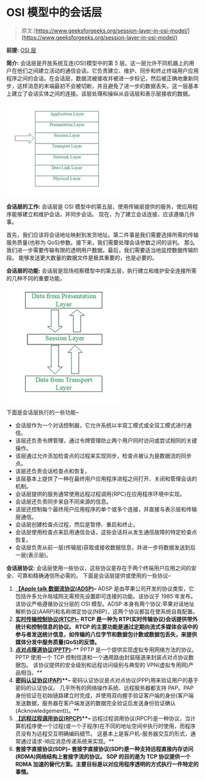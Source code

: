 # OSI 模型中的会话层

> 原文:[https://www.geeksforgeeks.org/session-layer-in-osi-model/](https://www.geeksforgeeks.org/session-layer-in-osi-model/)

**前提:** [OSI 层](https://www.geeksforgeeks.org/layers-of-osi-model/)

**简介:**
会话层是开放系统互连(OSI)模型中的第 5 层。这一层允许不同机器上的用户在他们之间建立活动的通信会话。它负责建立、维护、同步和终止终端用户应用程序之间的会话。在会话层，数据流被接收并被进一步标记，然后被正确地重新同步，这样消息的末端最初不会被切断，并且避免了进一步的数据丢失。这一层基本上建立了会话实体之间的连接。该层处理和操纵从会话层和表示层接收的数据。

![](img/55d81cdd159b28615e690f058a5d24a3.png)

**会话层的工作:**
会话层是 OSI 模型中的第五层，使用传输层提供的服务，使应用程序能够建立和维护会话，并同步会话。
现在，为了建立会话连接，应该遵循几件事。

首先，我们应该将会话地址映射到发货地址。第二件事是我们需要选择所需的传输服务质量(也称为 QoS)参数。接下来，我们需要处理会话参数之间的谈判。
那么我们进一步需要传输有限的透明用户数据。最后，我们需要适当地监控数据传输阶段。
能够发送更大数量的数据文件是极其重要的，也是必要的。

**会话层的功能:**
会话层是现场视察模型中的第五层，执行建立和维护安全连接所需的几种不同的重要功能。

![](img/cd3a5973c17e83260d581633b9c340f0.png)

下面是会话层执行的一些功能–

*   会话层作为一个对话控制器，它允许系统以半双工模式或全双工模式进行通信。
*   该层还负责令牌管理，通过令牌管理防止两个用户同时访问或尝试相同的关键操作。
*   该层通过允许添加检查点的过程来实现同步，检查点被认为是数据流的同步点。
*   该层还负责会话检查点和恢复。
*   该层基本上提供了一种在最终用户应用程序进程之间打开、关闭和管理会话的机制。
*   会话层提供的服务通常使用远程过程调用(RPC)在应用程序环境中实现。
*   会话层还负责同步来自不同来源的信息。
*   该层还控制每个最终用户应用程序的单个或多个连接，并直接与表示层和传输层通信。
*   会话层创建检查点过程，然后是暂停、重启和终止。
*   会话层使用检查点来启用通信会话，这些会话将从发生通信故障的特定检查点恢复。
*   会话层负责从前一层(传输层)获取或接收数据信息，并进一步将数据发送到后一层(表示层)。

**会话层协议:**
会话层使用一些协议，这些协议是存在于两个终端用户应用之间的安全、可靠和精确通信所必需的。
下面是会话层提供或使用的一些协议–

1.  [**【Apple talk 数据流协议(ADSP)**](https://www.geeksforgeeks.org/adsp-fullform/)**–**
    ADSP 是由苹果公司开发的协议类型，它包括许多允许局域网无需预先设置即可连接的功能。该协议于 1985 年发布。
    该协议严格遵循协议分层的 OSI 模型。ADSP 本身有两个协议:苹果对话地址解析协议(AARP)和名称绑定协议(NBP)，这两个协议都旨在使系统自我配置。
2.  [**实时传输控制协议(RTCP)–**](https://www.geeksforgeeks.org/real-time-transport-control-protocol-rtcp/) **RTCP 是一种为 RTP(实时传输协议)会话提供带外统计和控制信息的协议。
    RTCP 的主要功能是通过定期向流式多媒体会话中的参与者发送统计信息，如传输的八位字节和数据包计数或数据包丢失，来提供媒体分发中服务质量(QoS)的反馈。**
3.  **[**点对点隧道协议(PPTP)**](https://www.geeksforgeeks.org/pptp-full-form/)**–**
    PPTP 是一个提供实现虚拟专用网络方法的协议。PPTP 使用一个 TCP 控制信道和一个通用路由封装隧道来封装点对点协议数据包。
    该协议提供的安全级别和远程访问级别与典型的 VPN(虚拟专用网)产品相当。**
4.  **[**密码认证协议(PAP)**](https://www.geeksforgeeks.org/password-authentication-protocol-pap/#:~:text=PAP%20is%20a%20password%20Authentication,allowed%20to%20access%20otherwise%20denied.)**–**
    密码认证协议是点对点协议(PPP)用来验证用户的基于密码的认证协议。
    几乎所有的网络操作系统、远程服务器都支持 PAP。PAP 身份验证在初始链路建立时完成，并使用双向握手验证客户端的身份(客户端发送数据，服务器在客户端发送的数据完全验证后发送身份验证确认(Acknowledgement))。**
5.  **[**【远程过程调用协议(RPCP)**](https://www.geeksforgeeks.org/remote-procedure-call-rpc-in-operating-system/#:~:text=Remote%20Procedure%20Call%20(RPC)%20is,space%20as%20the%20calling%20procedure.)**–**
    远程过程调用协议(RPCP)是一种协议，当计算机程序使一个过程(或一个子程序)在不同的地址空间中执行时使用，而程序员没有为远程交互明确编码细节。
    这基本上是客户机-服务器交互的形式，通常通过请求-响应消息传递系统来实现。**
6.  ****套接字直接协议(SDP)–**
    套接字直接协议(SDP)是一种支持远程直接内存访问(RDMA)网络结构上套接字流的协议。
    SDP 的目的是为 TCP 协议提供一个 RDMA 加速的替代方案。主要目标是以对应用程序透明的方式执行一件特定的事情。**